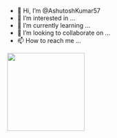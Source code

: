 - 👋 Hi, I’m @AshutoshKumar57
- 👀 I’m interested in ...
- 🌱 I’m currently learning ...
- 💞️ I’m looking to collaborate on ...
- 📫 How to reach me ...

<!---
AshutoshKumar57/AshutoshKumar57 is a ✨ special ✨ repository because its `README.md` (this file) appears on your GitHub profile.
You can click the Preview link to take a look at your changes.
--->
<img height="180em" src="https://github-readme-stats.vercel.app/api?username=AshutoshKumar57&show_icons=true&hide_border=true&&count_private=true&include_all_commits=true" />

